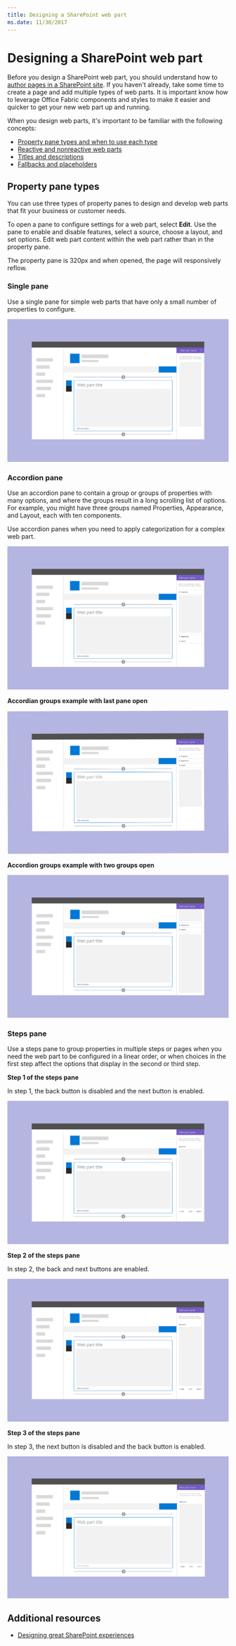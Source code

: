 ```yaml
---
title: Designing a SharePoint web part
ms.date: 11/30/2017 
---
```


# Designing a SharePoint web part

Before you design a SharePoint web part, you should understand how to [author pages in a SharePoint site](authoring-pages.md). If you haven't already, take some time to create a page and add multiple types of web parts. It is important know how to leverage Office Fabric components and styles to make it easier and quicker to get your new web part up and running.

When you design web parts, it's important to be familiar with the following concepts:

- [Property pane types and when to use each type](#property-pane-types)
- [Reactive and nonreactive web parts](reactive-and-nonreactive-web-parts.md)
- [Titles and descriptions](web-part-titles-and-descriptions.md)
- [Fallbacks and placeholders](placeholders-and-fallbacks.md)


## Property pane types

You can use three types of property panes to design and develop web parts that fit your business or customer needs.

To open a pane to configure settings for a web part, select **Edit**. Use the pane to enable and disable features, select a source, choose a layout, and set options. Edit web part content within the web part rather than in the property pane.

The property pane is 320px and when opened, the page will responsively reflow.

### Single pane
Use a single pane for simple web parts that have only a small number of properties to configure.

![Single pane](../images/design-web-part-single.png)


### Accordion pane
Use an accordion pane to contain a group or groups of properties with many options, and where the groups result in a long scrolling list of options. For example, you might have three groups named Properties, Appearance, and Layout, each with ten components.

Use accordion panes when you need to apply categorization for a complex web part.

![Accordion pane](../images/design-web-part-accordion-group.png)


**Accordian groups example with last pane open**


![Accordion pane showing last pane open](../images/design-web-part-accordion-last-open.png)


**Accordion groups example with two groups open**

![Accordion pane showing two groups open](../images/design-web-part-accordion-two-open.png)



### Steps pane

Use a steps pane to group properties in multiple steps or pages when you need the web part to be configured in a linear order, or when choices in the first step affect the options that display in the second or third step. 

**Step 1 of the steps pane**

In step 1, the back button is disabled and the next button is enabled.

![Steps pane with next button enabled](../images/design-web-part-steps-pane-01.png)


**Step 2 of the steps pane** 

In step 2, the back and next buttons are enabled.

![Steps pane with back button and next button enabled](../images/design-web-part-steps-pane-02.png)


**Step 3 of the steps pane** 

In step 3, the next button is disabled and the back button is enabled.

![Steps pane with back button enabled](../images/design-web-part-steps-pane-03.png)


## Additional resources

- [Designing great SharePoint experiences](design-guidance-overview.md)


